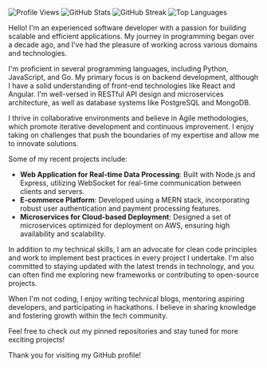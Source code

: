 ![Profile Views](https://komarev.com/ghpvc/?username=elijahbecker989)
![GitHub Stats](https://github-readme-stats.vercel.app/api?username=elijahbecker989&show_icons=true&theme=radical)
![GitHub Streak](https://github-readme-streak-stats.herokuapp.com/?user=elijahbecker989&theme=radical)
![Top Languages](https://github-readme-stats.vercel.app/api/top-langs/?username=elijahbecker989&layout=compact&theme=radical)

Hello! I'm an experienced software developer with a passion for building scalable and efficient applications. My journey in programming began over a decade ago, and I've had the pleasure of working across various domains and technologies.

I'm proficient in several programming languages, including Python, JavaScript, and Go. My primary focus is on backend development, although I have a solid understanding of front-end technologies like React and Angular. I'm well-versed in RESTful API design and microservices architecture, as well as database systems like PostgreSQL and MongoDB.

I thrive in collaborative environments and believe in Agile methodologies, which promote iterative development and continuous improvement. I enjoy taking on challenges that push the boundaries of my expertise and allow me to innovate solutions.

Some of my recent projects include:

- **Web Application for Real-time Data Processing**: Built with Node.js and Express, utilizing WebSocket for real-time communication between clients and servers.
- **E-commerce Platform**: Developed using a MERN stack, incorporating robust user authentication and payment processing features.
- **Microservices for Cloud-based Deployment**: Designed a set of microservices optimized for deployment on AWS, ensuring high availability and scalability.

In addition to my technical skills, I am an advocate for clean code principles and work to implement best practices in every project I undertake. I'm also committed to staying updated with the latest trends in technology, and you can often find me exploring new frameworks or contributing to open-source projects.

When I'm not coding, I enjoy writing technical blogs, mentoring aspiring developers, and participating in hackathons. I believe in sharing knowledge and fostering growth within the tech community.

Feel free to check out my pinned repositories and stay tuned for more exciting projects!

Thank you for visiting my GitHub profile!
